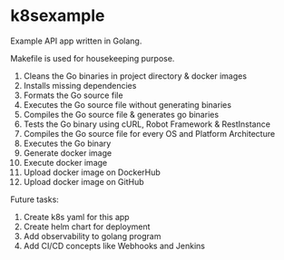 # k8sexample

Example API app written in Golang. 

Makefile is used for housekeeping purpose.
1.  Cleans the Go binaries in project directory & docker images 
2.  Installs missing dependencies 
3.  Formats the Go source file
4.  Executes the Go source file without generating binaries
5.  Compiles the Go source file & generates go binaries
6.  Tests the Go binary using cURL, Robot Framework & RestInstance
7.  Compiles the Go source file for every OS and Platform Architecture
8.  Executes the Go binary
9.  Generate docker image
10.  Execute docker image
11.  Upload docker image on DockerHub
12.  Upload docker image on GitHub

Future tasks:
1. Create k8s yaml for this app
2. Create helm chart for deployment
3. Add observability to golang program
4. Add CI/CD concepts like Webhooks and Jenkins